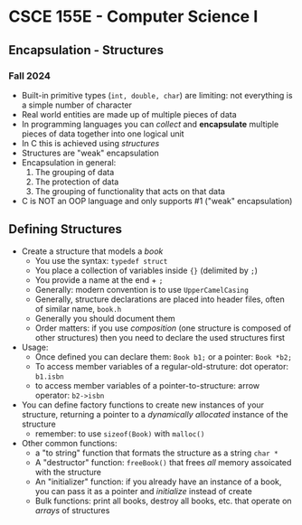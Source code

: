 
# CSCE 155E - Computer Science I
## Encapsulation - Structures
### Fall 2024

* Built-in primitive types (`int, double, char`) are limiting: not everything is a simple number of character
* Real world entities are made up of multiple pieces of data
* In programming languages you can *collect* and **encapsulate** multiple pieces of data together into one logical unit
* In C this is achieved using *structures*
* Structures are "weak" encapsulation
* Encapsulation in general:
  1. The grouping of data
  2. The protection of data
  3. The grouping of functionality that acts on that data
* C is NOT an OOP language and only supports #1 ("weak" encapsulation)

## Defining Structures

* Create a structure that models a *book*
  * You use the syntax: `typedef struct`
  * You place a collection of variables inside `{}` (delimited by `;`)
  * You provide a name at the end + `;`
  * Generally: modern convention is to use `UpperCamelCasing`
  * Generally, structure declarations are placed into header files, often of similar name, `book.h`
  * Generally you should document them
  * Order matters: if you use *composition* (one structure is composed of other structures) then you need to declare the used structures first
* Usage:
  * Once defined you can declare them: `Book b1;` or a pointer: `Book *b2;`
  * To access member variables of a regular-old-struture: dot operator: `b1.isbn`
  * to access member variables of a pointer-to-structure: arrow operator: `b2->isbn`
* You can define factory functions to create new instances of your structure, returning a pointer to a *dynamically allocated* instance of the structure
  * remember: to use `sizeof(Book)` with `malloc()`
* Other common functions:
  * a "to string" function that formats the structure as a string `char *`
  * A "destructor" function: `freeBook()` that frees *all* memory assoicated with the structure
  * An "initializer" function: if you already have an instance of a book, you can pass it as a pointer and *initialize* instead of create
  * Bulk functions: print all books, destroy all books, etc. that operate on *arrays* of structures

```text









```
